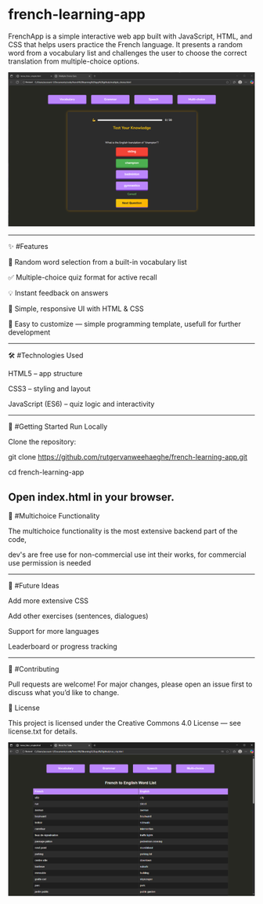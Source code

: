 # french-learning-app

FrenchApp is a simple interactive web app built with JavaScript, HTML, and CSS that helps users practice the French language. It presents a random word from a vocabulary list and challenges the user to choose the correct translation from multiple-choice options.

![App Screenshot failed to load](https://github.com/rutgervanweehaeghe/french-learning-app/blob/main/frenchapp_multichoice.png)

---------------------------------------------------------------
✨ #Features

🎲 Random word selection from a built-in vocabulary list

✅ Multiple-choice quiz format for active recall

💡 Instant feedback on answers

🎨 Simple, responsive UI with HTML & CSS

📂 Easy to customize — simple programming template, usefull for further development

---------------------------------------------------------------

🛠️ #Technologies Used

HTML5 – app structure

CSS3 – styling and layout

JavaScript (ES6) – quiz logic and interactivity

---------------------------------------------------------------

🚀 #Getting Started
Run Locally

Clone the repository:

git clone https://github.com/rutgervanweehaeghe/french-learning-app.git

cd french-learning-app


Open index.html in your browser.
---------------------------------------------------------------

🎯 #Multichoice Functionality

The multichoice functionality is the most extensive backend part of the code, 

dev's are free use for non-commercial use int their works, for commercial use permission is needed



---------------------------------------------------------------

🌟 #Future Ideas

Add more extensive CSS 

Add other exercises (sentences, dialogues)

Support for more languages

Leaderboard or progress tracking

---------------------------------------------------------------

🤝 #Contributing

Pull requests are welcome! For major changes, please open an issue first to discuss what you’d like to change.

📜 License

This project is licensed under the Creative Commons 4.0 License — see license.txt
for details.


![App Screenshot failed to load](https://github.com/rutgervanweehaeghe/french-learning-app/blob/main/frenchapp_voc.png)
